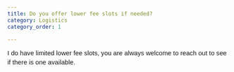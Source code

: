 ```yaml
---
title: Do you offer lower fee slots if needed?
category: Logistics
category_order: 1

---
```





<p dir="ltr" style="line-height: 1.38; margin-top: 0pt; margin-bottom: 0pt;"><span id="docs-internal-guid-0fc82725-7fff-9f27-f90b-a0405748aeee"><span style="font-size: 11pt; font-family: Arial; background-color: transparent; font-variant-numeric: normal; font-variant-east-asian: normal; vertical-align: baseline; white-space: pre-wrap;">I do have limited lower fee slots, you are always welcome to reach out to see if there is one available. </span></span></p>




